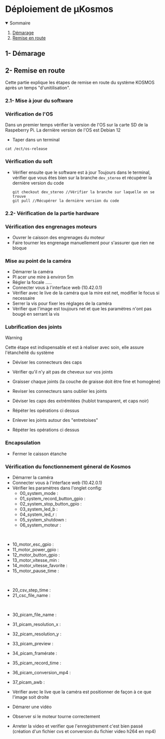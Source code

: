 # Déploiement de µKosmos

<details open>
  <summary> Sommaire </summary>
  
  1. [Démarage](deploiement_kosmos.md#1--démarage)
  2. [Remise en route](deploiement_kosmos.md#2--remise-en-route)
      
</details>

## 1- Démarage

## 2- Remise en route
Cette partie explique les étapes de remise en route du système KOSMOS après un temps "d'unitilisation".

### 2.1- Mise à jour du software
### Vérification de l'OS
Dans un premier temps vérifier la version de l'OS sur la carte SD de la Raspeberry Pi.
La dernière version de l'OS est Debian 12
- Taper dans un terminal
```
cat /ect/os-release
```

### Vérification du soft
- Vérifier ensuite que le software est à jour
Toujours dans le terminal, vérifier que vous êtes bien sur la branche `dev_stereo` et récupérer la dernière version du code
  ```
  git checkout dev_stereo //Vérifier la branche sur laquelle on se trouve
  git pull //Récupérer la dernière version du code
  ```
### 2.2- Vérification de la partie hardware
### Vérification des engrenages moteurs
- Ouvrer le caisson des engrenages du moteur
- Faire tourner les engrenage manuellement pour s'assurer que rien ne bloque

### Mise au point de la caméra
- Démarrer la caméra
- Pl acer une mire à environ 5m
- Régler la focale .....
- Connecter vous à l'interface web (10.42.0.1)
- Vérifier avec le live de la caméra que la mire est net, modifier le focus si necessaire
- Serrer la vis pour fixer les réglages de la caméra
- Vérifier que l'image est toujours net et que les paramètres n'ont pas bougé en serrant la vis

### Lubrification des joints

>[!Warning]
>Cette étape est indispensable et est à réaliser avec soin, elle assure l'étanchéité du système
>

- Déviser les connecteurs des caps
- Vérifier qu'il n'y ait pas de cheveux sur vos joints
- Graisser chaque joints (la couche de graisse doit être fine et homogène)
- Reviser les connecteurs sans oublier les joints

- Déviser les caps des extrémitées (hublot transparent, et caps noir)
- Répéter les opérations ci dessus

- Enlever les joints autour des "entretoises"
- Répéter les opérations ci dessus

### Encapsulation
- Fermer le caisson étanche

### Vérification du fonctionnement géneral de Kosmos
- Démarrer la caméra
- Connecter vous à l'interface web (10.42.0.1)
- Vérifier les paramètres dans l'onglet config:
   - 00_system_mode :
   - 01_system_record_button_gpio :
   - 02_system_stop_button_gpio :
   - 03_system_led_b :
   - 04_system_led_r :
   - 05_system_shutdown :
   - 06_system_moteur :
<br>

   - 10_motor_esc_gpio :
   - 11_motor_power_gpio :
   - 12_motor_button_gpio :
   - 13_motor_vitesse_min : 
   - 14_motor_vitesse_favorite : 
   - 15_motor_pause_time : 
<br>

   - 20_csv_step_time : 
   - 21_csc_file_name : 
<br>

   - 30_picam_file_name : 
   - 31_picam_resolution_x : 
   - 32_picam_resolution_y : 
   - 33_picam_preview :
   - 34_picam_framérate : 
   - 35_picam_record_time :
   - 36_picam_conversion_mp4 :
   - 37_picam_awb :
     
- Vérifier avec le live que la caméra est positionner de façon à ce que l'image soit droite
- Démarer une vidéo
- Observer si le moteur tourne correctement
- Arreter la video et verifier que l'enregistrement c'est bien passé (création d'un fichier cvs et conversion du fichier video h264 en mp4)


  






